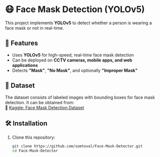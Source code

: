 # 😷 Face Mask Detection (YOLOv5)  

This project implements **YOLOv5** to detect whether a person is wearing a face mask or not in real-time.  

## 📌 Features  
- Uses **YOLOv5** for high-speed, real-time face mask detection  
- Can be deployed on **CCTV cameras, mobile apps, and web applications**  
- Detects **"Mask"**, **"No Mask"**, and optionally **"Improper Mask"**  

## 📂 Dataset  
The dataset consists of labeled images with bounding boxes for face mask detection. It can be obtained from:  
🔗 [Kaggle: Face Mask Detection Dataset](https://www.kaggle.com/datasets/andrewmvd/face-mask-detection)  

## 🛠 Installation  
1. Clone this repository:  
   ```bash
   git clone https://github.com/somtoval/Face-Mask-Detector.git
   cd Face-Mask-Detector